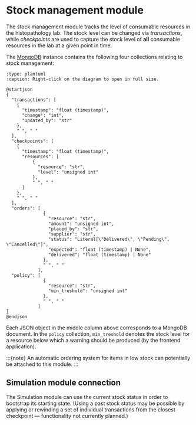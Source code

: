 # Stock management module

The stock management module tracks the level of consumable resources in the histopathology lab. The stock level can be changed via *transactions*, while *checkpoints* are used to capture the stock level of **all** consumable resources in the lab at a given point in time.

The [MongoDB](https://www.mongodb.com/) instance contains the following four collections relating to stock management:

```{kroki}
:type: plantuml
:caption: Right-click on the diagram to open in full size.

@startjson
{
  "transactions": [
    {
      "timestamp": "float (timestamp)",
      "change": "int",
      "updated_by": "str"
    },
    " ", " "
  ],
  "checkpoints": [
    {
      "timestamp": "float (timestamp)",
      "resources": [
          {
            "resource": "str",
            "level": "unsigned int"
          },
          " ", " "
      ]
    },
    " ", " "
  ],
  "orders": [
              {
                "resource": "str",
                "amount": "unsigned int",
                "placed_by": "str",
                "supplier": "str",
                "status": "Literal[\"Delivered\", \"Pending\", \"Cancelled\"]",
                "expected": "float (timestamp) | None",
                "delivered": "float (timestamp) | None"
              },
              " ", " "
            ],
  "policy": [
              {
                "resource": "str",
                "min_treshold": "unsigned int"
              },
              " ", " "
            ]
}
@endjson
```

Each JSON object in the middle column above corresponds to a MongoDB document. In the `policy` collection, `min_treshold` denotes the stock level for a resource below which a warning should be produced (by the frontend application).

:::{note}
An automatic ordering system for items in low stock can potentially be attached to this module.
:::

## Simulation module connection

The Simulation module can use the current stock status in order to bootstrap its starting state. (Using a past stock status may be possible by applying or rewinding a set of individual transactions from the closest checkpoint &mdash; functionality not currently planned.)